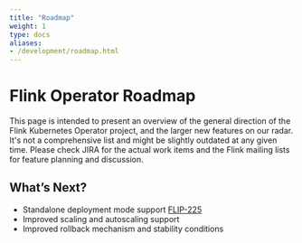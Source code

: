 ```yaml
---
title: "Roadmap"
weight: 1
type: docs
aliases:
- /development/roadmap.html
---
```

<!--
Licensed to the Apache Software Foundation (ASF) under one
or more contributor license agreements.  See the NOTICE file
distributed with this work for additional information
regarding copyright ownership.  The ASF licenses this file
to you under the Apache License, Version 2.0 (the
"License"); you may not use this file except in compliance
with the License.  You may obtain a copy of the License at

  http://www.apache.org/licenses/LICENSE-2.0

Unless required by applicable law or agreed to in writing,
software distributed under the License is distributed on an
"AS IS" BASIS, WITHOUT WARRANTIES OR CONDITIONS OF ANY
KIND, either express or implied.  See the License for the
specific language governing permissions and limitations
under the License.
-->

# Flink Operator Roadmap

This page is intended to present an overview of the general direction of the Flink Kubernetes Operator project, and the larger new features on our radar.
It's not a comprehensive list and might be slightly outdated at any given time. Please check JIRA for the actual work items and the Flink mailing lists for feature planning and discussion.

## What’s Next?

- Standalone deployment mode support [FLIP-225](https://cwiki.apache.org/confluence/display/FLINK/FLIP-225%3A+Implement+standalone+mode+support+in+the+kubernetes+operator)
- Improved scaling and autoscaling support
- Improved rollback mechanism and stability conditions
